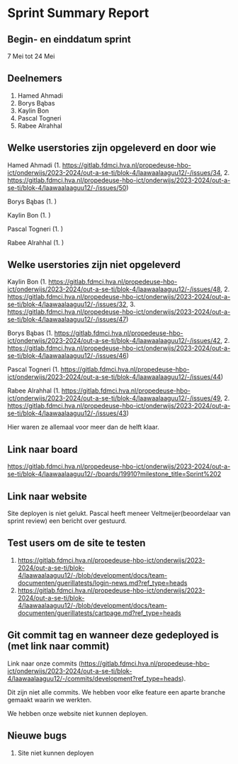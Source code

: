 # Sprint Summary Report

## Begin- en einddatum sprint

7 Mei tot 24 Mei

## Deelnemers

1. Hamed Ahmadi
2. Borys Bąbas
3. Kaylin Bon
4. Pascal Togneri
5. Rabee Alrahhal

## Welke userstories zijn opgeleverd en door wie

Hamed Ahmadi (1. https://gitlab.fdmci.hva.nl/propedeuse-hbo-ict/onderwijs/2023-2024/out-a-se-ti/blok-4/laawaalaaguu12/-/issues/34, 2. https://gitlab.fdmci.hva.nl/propedeuse-hbo-ict/onderwijs/2023-2024/out-a-se-ti/blok-4/laawaalaaguu12/-/issues/50)

Borys Bąbas (1. )

Kaylin Bon (1. )

Pascal Togneri (1. )

Rabee Alrahhal (1. )

## Welke userstories zijn niet opgeleverd

Kaylin Bon (1. https://gitlab.fdmci.hva.nl/propedeuse-hbo-ict/onderwijs/2023-2024/out-a-se-ti/blok-4/laawaalaaguu12/-/issues/48, 2. https://gitlab.fdmci.hva.nl/propedeuse-hbo-ict/onderwijs/2023-2024/out-a-se-ti/blok-4/laawaalaaguu12/-/issues/32, 3. https://gitlab.fdmci.hva.nl/propedeuse-hbo-ict/onderwijs/2023-2024/out-a-se-ti/blok-4/laawaalaaguu12/-/issues/47)

Borys Bąbas (1. https://gitlab.fdmci.hva.nl/propedeuse-hbo-ict/onderwijs/2023-2024/out-a-se-ti/blok-4/laawaalaaguu12/-/issues/42, 2. https://gitlab.fdmci.hva.nl/propedeuse-hbo-ict/onderwijs/2023-2024/out-a-se-ti/blok-4/laawaalaaguu12/-/issues/46)

Pascal Togneri (1. https://gitlab.fdmci.hva.nl/propedeuse-hbo-ict/onderwijs/2023-2024/out-a-se-ti/blok-4/laawaalaaguu12/-/issues/44)

Rabee Alrahhal (1. https://gitlab.fdmci.hva.nl/propedeuse-hbo-ict/onderwijs/2023-2024/out-a-se-ti/blok-4/laawaalaaguu12/-/issues/49, 2. https://gitlab.fdmci.hva.nl/propedeuse-hbo-ict/onderwijs/2023-2024/out-a-se-ti/blok-4/laawaalaaguu12/-/issues/43)

Hier waren ze allemaal voor meer dan de helft klaar.

## Link naar board

https://gitlab.fdmci.hva.nl/propedeuse-hbo-ict/onderwijs/2023-2024/out-a-se-ti/blok-4/laawaalaaguu12/-/boards/19910?milestone_title=Sprint%202

## Link naar website

Site deployen is niet gelukt. Pascal heeft meneer Veltmeijer(beoordelaar van sprint review) een bericht over gestuurd.

## Test users om de site te testen

1. https://gitlab.fdmci.hva.nl/propedeuse-hbo-ict/onderwijs/2023-2024/out-a-se-ti/blok-4/laawaalaaguu12/-/blob/development/docs/team-documenten/guerillatests/login-news.md?ref_type=heads
2. https://gitlab.fdmci.hva.nl/propedeuse-hbo-ict/onderwijs/2023-2024/out-a-se-ti/blok-4/laawaalaaguu12/-/blob/development/docs/team-documenten/guerillatests/cartpage.md?ref_type=heads

## Git commit tag en wanneer deze gedeployed is (met link naar commit)

Link naar onze commits (https://gitlab.fdmci.hva.nl/propedeuse-hbo-ict/onderwijs/2023-2024/out-a-se-ti/blok-4/laawaalaaguu12/-/commits/development?ref_type=heads).

Dit zijn niet alle commits. We hebben voor elke feature een aparte branche gemaakt waarin we werkten.

We hebben onze website niet kunnen deployen.

## Nieuwe bugs

1. Site niet kunnen deployen
